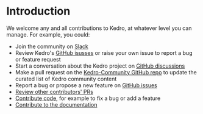# Introduction

We welcome any and all contributions to Kedro, at whatever level you can manage. For example, you could:

- Join the community on [Slack](https://slack.kedro.org)
- Review Kedro's [GitHub isusses](https://github.com/kedro-org/kedro/issues) or raise your own issue to report a bug or feature request
- Start a conversation about the Kedro project on [GitHub discussions](https://github.com/kedro-org/kedro/discussions)
- Make a pull request on the [Kedro-Community GitHub repo](https://github.com/kedro-org/kedro-community) to update the curated list of Kedro community content
- Report a bug or propose a new feature on [GitHub issues](https://github.com/kedro-org/kedro/issues)
- [Review other contributors' PRs](https://github.com/kedro-org/kedro/pulls)
- [Contribute code](./developer_contributor_guidelines.md), for example to fix a bug or add a feature
- [Contribute to the documentation](documentation_contributor_guidelines.md)
